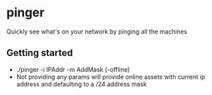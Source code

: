 # pinger

Quickly see what's on your network by pinging all the machines 


## Getting started

- ./pinger -i IPAddr -m AddMask (-offline) 
- Not providing any params will provide online assets with current ip address and defaulting to a /24 address mask 